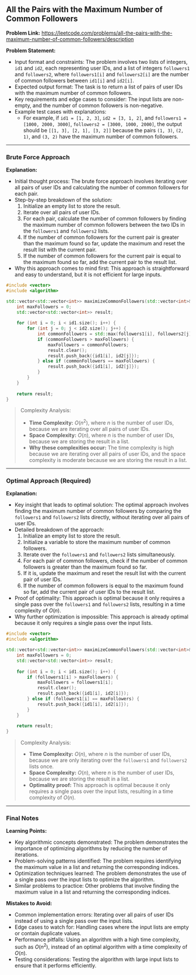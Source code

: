## All the Pairs with the Maximum Number of Common Followers

**Problem Link:** https://leetcode.com/problems/all-the-pairs-with-the-maximum-number-of-common-followers/description

**Problem Statement:**
- Input format and constraints: The problem involves two lists of integers, `id1` and `id2`, each representing user IDs, and a list of integers `followers1` and `followers2`, where `followers1[i]` and `followers2[i]` are the number of common followers between `id1[i]` and `id2[i]`.
- Expected output format: The task is to return a list of pairs of user IDs with the maximum number of common followers.
- Key requirements and edge cases to consider: The input lists are non-empty, and the number of common followers is non-negative.
- Example test cases with explanations:
  - For example, if `id1 = [1, 2, 3]`, `id2 = [3, 1, 2]`, and `followers1 = [1000, 2000, 3000]`, `followers2 = [3000, 1000, 2000]`, the output should be `[[1, 3], [2, 1], [3, 2]]` because the pairs `(1, 3)`, `(2, 1)`, and `(3, 2)` have the maximum number of common followers.

---

### Brute Force Approach

**Explanation:**
- Initial thought process: The brute force approach involves iterating over all pairs of user IDs and calculating the number of common followers for each pair.
- Step-by-step breakdown of the solution:
  1. Initialize an empty list to store the result.
  2. Iterate over all pairs of user IDs.
  3. For each pair, calculate the number of common followers by finding the maximum number of common followers between the two IDs in the `followers1` and `followers2` lists.
  4. If the number of common followers for the current pair is greater than the maximum found so far, update the maximum and reset the result list with the current pair.
  5. If the number of common followers for the current pair is equal to the maximum found so far, add the current pair to the result list.
- Why this approach comes to mind first: This approach is straightforward and easy to understand, but it is not efficient for large inputs.

```cpp
#include <vector>
#include <algorithm>

std::vector<std::vector<int>> maximizeCommonFollowers(std::vector<int>& id1, std::vector<int>& id2, std::vector<int>& followers1, std::vector<int>& followers2) {
    int maxFollowers = 0;
    std::vector<std::vector<int>> result;
    
    for (int i = 0; i < id1.size(); i++) {
        for (int j = 0; j < id2.size(); j++) {
            int commonFollowers = std::max(followers1[i], followers2[j]);
            if (commonFollowers > maxFollowers) {
                maxFollowers = commonFollowers;
                result.clear();
                result.push_back({id1[i], id2[j]});
            } else if (commonFollowers == maxFollowers) {
                result.push_back({id1[i], id2[j]});
            }
        }
    }
    
    return result;
}
```

> Complexity Analysis:
> - **Time Complexity:** $O(n^2)$, where $n$ is the number of user IDs, because we are iterating over all pairs of user IDs.
> - **Space Complexity:** $O(n)$, where $n$ is the number of user IDs, because we are storing the result in a list.
> - **Why these complexities occur:** The time complexity is high because we are iterating over all pairs of user IDs, and the space complexity is moderate because we are storing the result in a list.

---

### Optimal Approach (Required)

**Explanation:**
- Key insight that leads to optimal solution: The optimal approach involves finding the maximum number of common followers by comparing the `followers1` and `followers2` lists directly, without iterating over all pairs of user IDs.
- Detailed breakdown of the approach:
  1. Initialize an empty list to store the result.
  2. Initialize a variable to store the maximum number of common followers.
  3. Iterate over the `followers1` and `followers2` lists simultaneously.
  4. For each pair of common followers, check if the number of common followers is greater than the maximum found so far.
  5. If it is, update the maximum and reset the result list with the current pair of user IDs.
  6. If the number of common followers is equal to the maximum found so far, add the current pair of user IDs to the result list.
- Proof of optimality: This approach is optimal because it only requires a single pass over the `followers1` and `followers2` lists, resulting in a time complexity of $O(n)$.
- Why further optimization is impossible: This approach is already optimal because it only requires a single pass over the input lists.

```cpp
#include <vector>
#include <algorithm>

std::vector<std::vector<int>> maximizeCommonFollowers(std::vector<int>& id1, std::vector<int>& id2, std::vector<int>& followers1, std::vector<int>& followers2) {
    int maxFollowers = 0;
    std::vector<std::vector<int>> result;
    
    for (int i = 0; i < id1.size(); i++) {
        if (followers1[i] > maxFollowers) {
            maxFollowers = followers1[i];
            result.clear();
            result.push_back({id1[i], id2[i]});
        } else if (followers1[i] == maxFollowers) {
            result.push_back({id1[i], id2[i]});
        }
    }
    
    return result;
}
```

> Complexity Analysis:
> - **Time Complexity:** $O(n)$, where $n$ is the number of user IDs, because we are only iterating over the `followers1` and `followers2` lists once.
> - **Space Complexity:** $O(n)$, where $n$ is the number of user IDs, because we are storing the result in a list.
> - **Optimality proof:** This approach is optimal because it only requires a single pass over the input lists, resulting in a time complexity of $O(n)$.

---

### Final Notes

**Learning Points:**
- Key algorithmic concepts demonstrated: The problem demonstrates the importance of optimizing algorithms by reducing the number of iterations.
- Problem-solving patterns identified: The problem requires identifying the maximum value in a list and returning the corresponding indices.
- Optimization techniques learned: The problem demonstrates the use of a single pass over the input lists to optimize the algorithm.
- Similar problems to practice: Other problems that involve finding the maximum value in a list and returning the corresponding indices.

**Mistakes to Avoid:**
- Common implementation errors: Iterating over all pairs of user IDs instead of using a single pass over the input lists.
- Edge cases to watch for: Handling cases where the input lists are empty or contain duplicate values.
- Performance pitfalls: Using an algorithm with a high time complexity, such as $O(n^2)$, instead of an optimal algorithm with a time complexity of $O(n)$.
- Testing considerations: Testing the algorithm with large input lists to ensure that it performs efficiently.